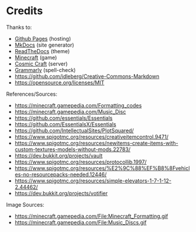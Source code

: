<h1>Credits</h1>

Thanks to:

  - [Github Pages](https://pages.github.com/) (hosting)
  - [MkDocs](http://www.mkdocs.org/) (site generator)
  - [ReadTheDocs](https://readthedocs.org/) (theme)
  - [Minecraft](minecraft.net) (game)
  - [Cosmic Craft](cosmicmc.com) (server)  
  - [Grammarly](grammarly.com) (spell-check)
  - https://github.com/idleberg/Creative-Commons-Markdown
  - https://opensource.org/licenses/MIT

References/Sources:

  - https://minecraft.gamepedia.com/Formatting_codes
  - https://minecraft.gamepedia.com/Music_Disc
  - https://github.com/essentials/Essentials
  - https://github.com/EssentialsX/Essentials
  - https://github.com/IntellectualSites/PlotSquared/
  - https://www.spigotmc.org/resources/creativeitemcontrol.9471/
  - https://www.spigotmc.org/resources/newitems-create-items-with-custom-textures-models-without-mods.22783/
  - https://dev.bukkit.org/projects/vault
  - https://www.spigotmc.org/resources/protocollib.1997/
  - https://www.spigotmc.org/resources/%E2%9C%88%EF%B8%8Fvehicles-no-resourcepacks-needed.12446/
  - https://www.spigotmc.org/resources/simple-elevators-1-7-1-12-2.44462/
  - https://dev.bukkit.org/projects/votifier

Image Sources:

  - https://minecraft.gamepedia.com/File:Minecraft_Formatting.gif
  - https://minecraft.gamepedia.com/File:Music_Discs.gif
